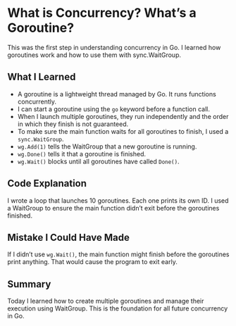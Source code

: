 # What is Concurrency? What’s a Goroutine?

This was the first step in understanding concurrency in Go. I learned how goroutines work and how to use them with sync.WaitGroup.

## What I Learned

- A goroutine is a lightweight thread managed by Go. It runs functions concurrently.
- I can start a goroutine using the `go` keyword before a function call.
- When I launch multiple goroutines, they run independently and the order in which they finish is not guaranteed.
- To make sure the main function waits for all goroutines to finish, I used a `sync.WaitGroup`.
- `wg.Add(1)` tells the WaitGroup that a new goroutine is running.
- `wg.Done()` tells it that a goroutine is finished.
- `wg.Wait()` blocks until all goroutines have called `Done()`.

## Code Explanation

I wrote a loop that launches 10 goroutines. Each one prints its own ID. I used a WaitGroup to ensure the main function didn’t exit before the goroutines finished.

## Mistake I Could Have Made

If I didn’t use `wg.Wait()`, the main function might finish before the goroutines print anything. That would cause the program to exit early.

## Summary

Today I learned how to create multiple goroutines and manage their execution using WaitGroup. This is the foundation for all future concurrency in Go.
